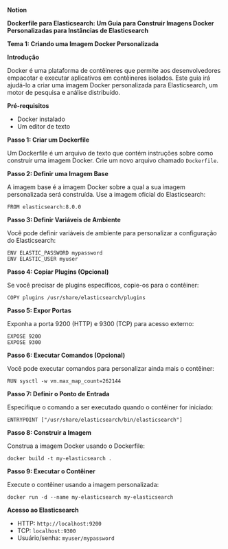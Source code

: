 **Notion**

**Dockerfile para Elasticsearch: Um Guia para Construir Imagens Docker Personalizadas para Instâncias de Elasticsearch**

**Tema 1: Criando uma Imagem Docker Personalizada**

**Introdução**

Docker é uma plataforma de contêineres que permite aos desenvolvedores empacotar e executar aplicativos em contêineres isolados. Este guia irá ajudá-lo a criar uma imagem Docker personalizada para Elasticsearch, um motor de pesquisa e análise distribuído.

**Pré-requisitos**

* Docker instalado
* Um editor de texto

**Passo 1: Criar um Dockerfile**

Um Dockerfile é um arquivo de texto que contém instruções sobre como construir uma imagem Docker. Crie um novo arquivo chamado `Dockerfile`.

**Passo 2: Definir uma Imagem Base**

A imagem base é a imagem Docker sobre a qual a sua imagem personalizada será construída. Use a imagem oficial do Elasticsearch:

```
FROM elasticsearch:8.0.0
```

**Passo 3: Definir Variáveis de Ambiente**

Você pode definir variáveis de ambiente para personalizar a configuração do Elasticsearch:

```
ENV ELASTIC_PASSWORD mypassword
ENV ELASTIC_USER myuser
```

**Passo 4: Copiar Plugins (Opcional)**

Se você precisar de plugins específicos, copie-os para o contêiner:

```
COPY plugins /usr/share/elasticsearch/plugins
```

**Passo 5: Expor Portas**

Exponha a porta 9200 (HTTP) e 9300 (TCP) para acesso externo:

```
EXPOSE 9200
EXPOSE 9300
```

**Passo 6: Executar Comandos (Opcional)**

Você pode executar comandos para personalizar ainda mais o contêiner:

```
RUN sysctl -w vm.max_map_count=262144
```

**Passo 7: Definir o Ponto de Entrada**

Especifique o comando a ser executado quando o contêiner for iniciado:

```
ENTRYPOINT ["/usr/share/elasticsearch/bin/elasticsearch"]
```

**Passo 8: Construir a Imagem**

Construa a imagem Docker usando o Dockerfile:

```
docker build -t my-elasticsearch .
```

**Passo 9: Executar o Contêiner**

Execute o contêiner usando a imagem personalizada:

```
docker run -d --name my-elasticsearch my-elasticsearch
```

**Acesso ao Elasticsearch**

* HTTP: `http://localhost:9200`
* TCP: `localhost:9300`
* Usuário/senha: `myuser/mypassword`